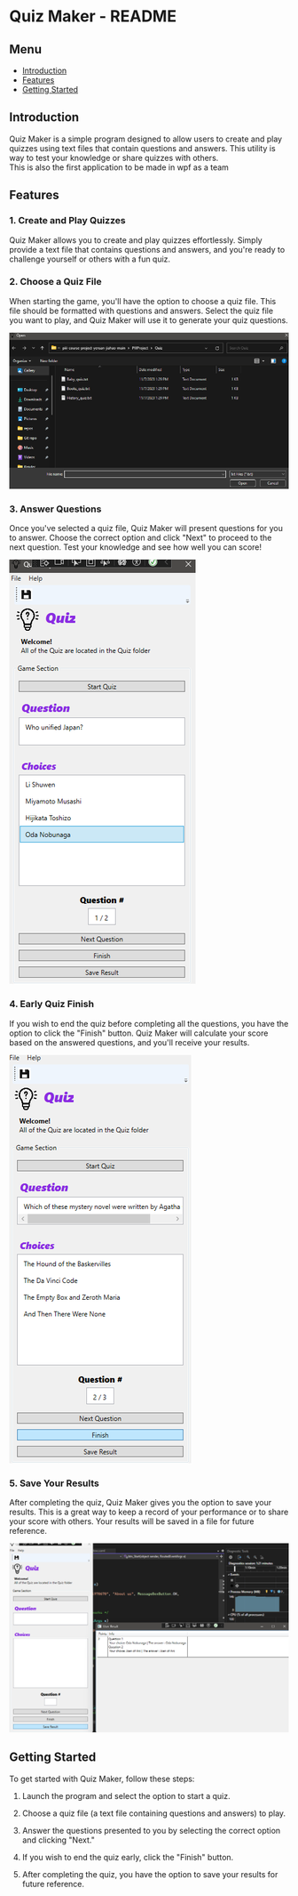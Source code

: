 # Quiz Maker - README

## Menu

- [Introduction](#introduction)
- [Features](#features)
- [Getting Started](#getting-started)

## Introduction

Quiz Maker is a simple program designed to allow users to create and play quizzes using text files that contain questions and answers.
This utility is  way to test your knowledge or share quizzes with others. 
<br>
This is also the first application to be made in wpf as a team

## Features

### 1. Create and Play Quizzes

Quiz Maker allows you to create and play quizzes effortlessly. Simply provide a text file that contains questions and answers, and you're ready to challenge yourself or others with a fun quiz.

### 2. Choose a Quiz File

When starting the game, you'll have the option to choose a quiz file. This file should be formatted with questions and answers. Select the quiz file you want to play, and Quiz Maker will use it to generate your quiz questions.

![Choose a Quiz File](./img/demo/choose.png)

### 3. Answer Questions

Once you've selected a quiz file, Quiz Maker will present questions for you to answer. Choose the correct option and click "Next" to proceed to the next question. Test your knowledge and see how well you can score!

![Answer Questions](./img/demo/anwser.png)

### 4. Early Quiz Finish

If you wish to end the quiz before completing all the questions, you have the option to click the "Finish" button. Quiz Maker will calculate your score based on the answered questions, and you'll receive your results.

![Early Quiz Finish](./img/demo/finish.png)

### 5. Save Your Results

After completing the quiz, Quiz Maker gives you the option to save your results. This is a great way to keep a record of your performance or to share your score with others. Your results will be saved in a file for future reference.

![Save Your Results](./img/demo/save.png)

## Getting Started

To get started with Quiz Maker, follow these steps:

1. Launch the program and select the option to start a quiz.

2. Choose a quiz file (a text file containing questions and answers) to play.

3. Answer the questions presented to you by selecting the correct option and clicking "Next."

4. If you wish to end the quiz early, click the "Finish" button.

5. After completing the quiz, you have the option to save your results for future reference.
